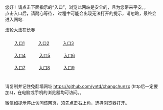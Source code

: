 您好！请点击下面指示的“入口”，浏览此网站是安全的，且为您带来平安。。 <br/>
点击入口后，请耐心等待， 过程中可能会出现无法打开的提示，请忽略，最终会进入网站. </br>

法轮大法在长春<br/>
<div style="padding:10px"><a style="margin:20px" target="_blank" href="https://drobrbvxj2on0.cloudfront.net/2Qpsp?hiejpoqm" id="ccLink1" rel="nofollow">入口1</a> <a target="_blank" style="margin:20px" href="https://d2jzxosci8b6ha.cloudfront.net/2Qpsp?yddnrim" id="ccLink2" rel="nofollow">入口2</a> <a style="margin:20px" target="_blank" href="https://d3o2otdirc614p.cloudfront.net/2Qpsp?kxwmqlus" id="ccLink3" rel="nofollow">入口3</a></div>

<div style="padding:10px" ><a style="margin:20px" target="_blank" href="https://drobrbvxj2on0.cloudfront.net/2Qpsp?hiejpoqm" id="ccLink4" rel="nofollow">入口4</a> <a style="margin:20px" href="https://d2jzxosci8b6ha.cloudfront.net/2Qpsp?yddnrim" target="_blank" id="ccLink5" rel="nofollow">入口5</a> <a style="margin:20px" href="https://d3o2otdirc614p.cloudfront.net/2Qpsp?kxwmqlus" target="_blank" id="ccLink6" rel="nofollow">入口6</a></div>

<div style="padding:10px"><a style="margin:20px" target="_blank" href="https://drobrbvxj2on0.cloudfront.net/2Qpsp?hiejpoqm" id="ccLink7" rel="nofollow">入口7</a> <a style="margin:20px" href="https://d2jzxosci8b6ha.cloudfront.net/2Qpsp?yddnrim" target="_blank" id="ccLink8" rel="nofollow">入口8</a> <a style="margin:20px" target="_blank" href="https://d3o2otdirc614p.cloudfront.net/2Qpsp?kxwmqlus" id="ccLink9" rel="nofollow">入口9</a></div>

<br/>



请复制并记住免翻墙网址 https://github.com/yntd/changchunzx (http后一定要加s)，在电脑或手机的浏览器均可访问。。<br/>

微信如提示停止访问该网页，须先点击右上角，选择浏览器打开。
